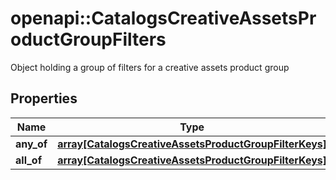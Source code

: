 # openapi::CatalogsCreativeAssetsProductGroupFilters

Object holding a group of filters for a creative assets product group

## Properties
Name | Type | Description | Notes
------------ | ------------- | ------------- | -------------
**any_of** | [**array[CatalogsCreativeAssetsProductGroupFilterKeys]**](CatalogsCreativeAssetsProductGroupFilterKeys.md) |  | 
**all_of** | [**array[CatalogsCreativeAssetsProductGroupFilterKeys]**](CatalogsCreativeAssetsProductGroupFilterKeys.md) |  | 



